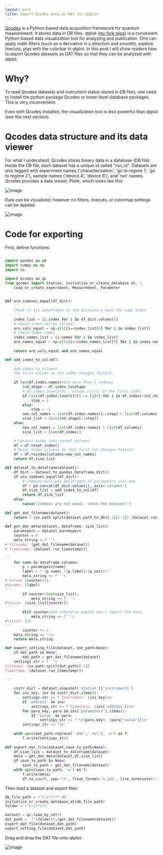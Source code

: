 ```yaml
---
layout: post
title: Export Qcodes data as DAT for qtplot
---
```


[Qcodes](https://github.com/QCoDeS/Qcodes) is a Python-based data acquisition framework for quantum measurement. It stores data in DB files. qtplot ([my fork repo](https://github.com/cover-me/qtplot)) is a convenient Python-based data visualization tool for analyzing and publication. One can apply math filters (such as a derivative in y direction and smooth), explore linecuts, play with the colorbar in qtplot. In this post I will show readers how to export Qcodes datasets as DAT files so that they can be analyzed with qtplot.

# Why?

To read Qcodes datasets and instrument status stored in DB files, one need to install the python package Qcodes or lower-level database packages. This is very inconvenient.

Even with Qcodes installed, the visualization tool is less powerful than qtplot (see the next section).

# Qcodes data structure and its data viewer

For what I understand, Qcodes stores binary data in a database (DB file). Inside the DB file, each dataset has a unique id called "run_id". Datasets are also tagged with experiment names ('characterization', 'go to regime 1', 'go to regime 2'), sample names ('device A', 'device B'), and 'run' names. Qcodes provides a data viewer, Plottr, which looks like this:

![image](https://user-images.githubusercontent.com/22870592/194747264-412f2212-b9a4-4012-bff7-38b8a6b6a28e.png)

Data can be visualized, however no filters, linecuts, or colormap settings can be applied.

![image](https://user-images.githubusercontent.com/22870592/194747575-6d316d02-d85b-48a9-950a-3189a70f1f71.png)


# Code for exporting

First, define functions:

```python

import pandas as pd
import numpy as np
import os

import qcodes as qc
from qcodes import Station, initialise_or_create_database_at, \
    load_or_create_experiment, Measurement, Parameter
    
    
def are_indexes_equal(df_dict):
    '''
    Check if all dataframes in the dictionary have the same index
    '''
    index_list = [i.index for i in df_dict.values()]
    # check index (array values)
    are_vals_equal = np.all([i==index_list[0] for i in index_list])
    # check index names
    index_names_list = [i.names for i in index_list]
    are_names_equal = np.all([i==index_names_list[0] for i in index_names_list])
    
    return are_vals_equal and are_names_equal

def add_index_to_col(df):
    '''
    Add index to columns
    The first column is the index changes fastest.
    '''
    if len(df.index.names)>1:# more than 1 indexes
        ind_shape = df.index.levshape
        # df.index.levels[0]： values (list) of the first index
        if list(df.index.levels[0]) == [i[0] for i in df.index[:ind_shape[0]]] or list(df.index.levels[0])[::-1] == [i[0] for i in df.index[:ind_shape[0]]]:
            step = 1
        else:
            step = -1
        new_col_names = list(df.index.names)[::step] + list(df.columns)
        size_list = list(ind_shape[::step])
    else:
        new_col_names = list(df.index.names) + list(df.columns)
        size_list = [len(df.index)]

    # Convert index into normal columns
    df = df.reset_index()
    # Reset index columns so that first col changes fastest
    df = df.reindex(columns=new_col_names)
    return df,size_list

def dataset_to_dataframe(dataset):
    df_dict = dataset.to_pandas_dataframe_dict()
    if are_indexes_equal(df_dict):
        # combine multiple dataframes of parameters into one
        df = pd.concat(df_dict.values(), axis='columns')
        df,size_list = add_index_to_col(df)
        return df,size_list
    else:
        raise('Indexes are not equal, check the dataset!')
        
def get_dat_filename(dataset):
    return f'{os.path.split(dataset.path_to_db)[-1][:-3]}.{dataset.run_id}.dat'
        
def get_dat_meta(dataset, dataframe, size_list):
    paramspecs = dataset.paramspecs
    counter = 0
    meta_string = f'''\
# Filename: {get_dat_filename(dataset)}
# Timestamp: {dataset.run_timestamp()}

'''
    for name in dataframe.columns:
        p = paramspecs[name]
        label = f'{p.name}_({p.label}({p.unit}))'
        meta_string += f'''\
# Column {counter+1}:
#\tname: {label}
'''
        if counter<len(size_list):
            meta_string += f'''\
#\tsize: {size_list[counter]}
'''
        elif counter<3:# otherwise qtplot won't import the data
            meta_string += f'''\
#\tsize: {1}
'''
        counter += 1
    meta_string += '\n'
    return meta_string

def export_setting_file(dataset, dat_path=None):
    if dat_path is None:
        dat_path = get_dat_filename(dataset)
    settings_str = f'''\
Filename: {os.path.split(dat_path)[-1]}
Timestamp: {dataset.run_timestamp()}

'''
    
    instr_dict = dataset.snapshot['station']['instruments']
    for ins_key, ins in instr_dict.items():
        settings_str += f'Instrument: {ins_key}\n'
        if 'address' in ins:
            settings_str += f"\taddress: {ins['address']}\n"
        for para_key, para in ins['parameters'].items():
            if 'value' in para:
                settings_str += f"\t{para_key}: {para['value']}\n"
        settings_str += '\n'
        
    with open(dat_path.replace('.dat','.set'), 'w') as f:
        f.write(settings_str)
        
def export_dat_file(dataset,save_to_path=None):
    df,size_list = dataset_to_dataframe(dataset)
    meta = get_dat_meta(dataset,df,size_list)
    if save_to_path is None:
        save_to_path = get_dat_filename(dataset)
    with open(save_to_path, 'w') as f:
        f.write(meta)
        df.to_csv(f, sep='\t', float_format='%.12e', line_terminator='\n', index=False, header=False)
```

Then load a dataset and export files: 

```python
db_file_path = r'C:\**\**.db'
initialise_or_create_database_at(db_file_path)
folder = r'C:\**\**'

dataset = qc.load_by_id(5)
dat_path =  f'{folder}\\{get_dat_filename(dataset)}'
export_dat_file(dataset,dat_path)
export_setting_file(dataset,dat_path)
```

Drag and drop the DAT file onto qtplot:

![image](https://user-images.githubusercontent.com/22870592/194759078-f00a3b85-3588-43be-9ff8-c0655ecd9ada.png)



